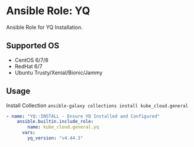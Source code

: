 # Ansible Role: YQ

Ansible Role for YQ Installation.

## Supported OS

* CentOS 6/7/8
* RedHat 6/7
* Ubuntu Trusty/Xenial/Bionic/Jammy

## Usage

Install Collection `ansible-galaxy collections install kube_cloud.general`

```yaml
- name: "YQ::INSTALL - Ensure YQ Installed and Configured"
    ansible.builtin.include_role:
        name: kube_cloud.general.yq
      vars:
        yq_version: "v4.44.3"
```
